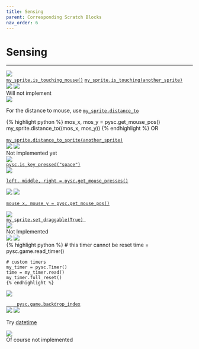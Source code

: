 ```yaml
---
title: Sensing
parent: Corresponding Scratch Blocks
nav_order: 6
---
```


# Sensing
---
<div id="touching" class="two-col">
  <div class="col">
    <img src="{{ site.cdn_url }}img/sensing/block_00.png"/>
  </div>
  <div class="col">
    <a target="_blank" href="../../pdoc/pyscratch/sprite.html#Sprite.is_touching_mouse"><code>my_sprite.is_touching_mouse()</code></a> 
    <a target="_blank" href="../../pdoc/pyscratch/sprite.html#Sprite.is_touching"><code>my_sprite.is_touching(another_sprite)</code></a> 
  </div>
</div>


<div id="touching_colour" class="two-col">
  <div class="col">
    <img src="{{ site.cdn_url }}img/sensing/block_01.png"/>
    <img src="{{ site.cdn_url }}img/sensing/block_02.png"/>
  </div>
  <div class="col">
    Will not implement
  </div>
</div>



<div id="distance_to" class="two-col">
  <div class="col">
    <img src="{{ site.cdn_url }}img/sensing/block_03.png"/>
  </div>
  <div class="col">
    <p> For the distance to mouse, use <a target="_blank" href="../../pdoc/pyscratch/sprite.html#Sprite.distance_to"><code>my_sprite.distance_to</code></a> </p>
    {% highlight python %}
    mos_x, mos_y = pysc.get_mouse_pos()
    my_sprite.distance_to((mos_x, mos_y))
    {% endhighlight %}
    OR
    <br>
    <br>
    <a target="_blank" href="../../pdoc/pyscratch/sprite.html#Sprite.distance_to_sprite"><code>my_sprite.distance_to_sprite(another_sprite)</code></a> 

  </div>
</div>




<div id="ask" class="two-col">
  <div class="col">
    <img src="{{ site.cdn_url }}img/sensing/block_04.png"/>
    <img src="{{ site.cdn_url }}img/sensing/block_05.png"/>
  </div>
  <div class="col">
    Not implemented yet

  </div>
</div>



<div id="key_press" class="two-col">
  <div class="col">
    <img src="{{ site.cdn_url }}img/sensing/block_06.png"/>
  </div>
  <div class="col">
    <a target="_blank" href="../../pdoc/pyscratch/game_module.html#is_key_pressed"><code>pysc.is_key_pressed("space")</code></a>   </div>
</div>



<div id="mouse_down" class="two-col">
  <div class="col">
    <img src="{{ site.cdn_url }}img/sensing/block_07.png"/>
  </div>
  <div class="col">
    <a target="_blank" href="../../pdoc/pyscratch/game_module.html#get_mouse_presses"><pre><code>left, middle, right = pysc.get_mouse_presses()</code></pre></a>   
    </div>
</div>


<div id="mouse_xy" class="two-col">
  <div class="col">
    <img src="{{ site.cdn_url }}img/sensing/block_08.png"/>
    <img src="{{ site.cdn_url }}img/sensing/block_09.png"/>
  </div>
  <div class="col">
    <a target="_blank" href="../../pdoc/pyscratch/game_module.html#get_mouse_pos"><pre><code>mouse_x, mouse_y = pysc.get_mouse_pos()</code></pre></a>   </div>
</div>


<div id="draggable" class="two-col">
  <div class="col">
    <img src="{{ site.cdn_url }}img/sensing/block_10.png"/>
  </div>
  <div class="col">
    <a target="_blank" href="../../pdoc/pyscratch/sprite.html#Sprite.set_draggable"><code>my_sprite.set_draggable(True) </code></a>   
    </div>
</div>



<div id="loudness" class="two-col">
  <div class="col">
    <img src="{{ site.cdn_url }}img/sensing/block_11.png"/>
  </div>
  <div class="col">
    Not Implemented
  </div>
</div>



<div id="timer" class="two-col">
  <div class="col">
    <img src="{{ site.cdn_url }}img/sensing/block_12.png"/>
    <img src="{{ site.cdn_url }}img/sensing/block_13.png"/>
  </div>
  <div class="col">
    {% highlight python %}
    # this timer cannot be reset
    time = pysc.game.read_timer()

    # custom timers
    my_timer = pysc.Timer()
    time = my_timer.read()
    my_timer.full_reset()
    {% endhighlight %}

  </div>

</div>

<div id="what_of_what" class="two-col">
  <div class="col">
    <img src="{{ site.cdn_url }}img/sensing/block_14.png"/>
  </div>
  <div class="col">
    <a target="_blank" href="../../pdoc/pyscratch/game_module.html#Game.backdrop_index">
    <code>
    pysc.game.backdrop_index</code>
    </a>
  </div>

</div>


<div id="datetime" class="two-col">
  <div class="col">
    <img src="{{ site.cdn_url }}img/sensing/block_15.png"/>
    <img src="{{ site.cdn_url }}img/sensing/block_16.png"/>
  </div>
  <div class="col">
    <p>Try <a target="_blank" href="https://www.w3schools.com/python/python_datetime.asp">datetime</a></p>
  </div>

</div>

<div id="datetime" class="two-col">
  <div class="col">
    <img src="{{ site.cdn_url }}img/sensing/block_17.png"/>
  </div>
  <div class="col">
    Of course not implemented
  </div>

</div>
